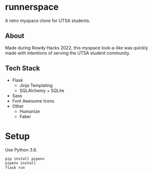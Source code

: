 # runnerspace

A retro myspace clone for UTSA students.

## About

Made during Rowdy Hacks 2022, this myspace look-a-like was quickly made with intentions of serving
the UTSA student community.

## Tech Stack

- Flask
  - Jinja Templating
  - SQLAlchemy + SQLite
- Sass
- Font Awesome Icons
- Other
  - Humanize
  - Faker

# Setup

Use Python 3.8.

```bash
pip install pipenv
pipenv install
flask run
```
